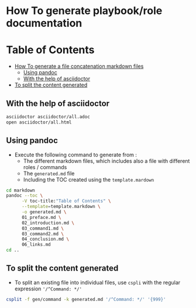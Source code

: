 # How To generate playbook/role documentation

Table of Contents
=================

  * [How To generate a file concatenation markdown files](#how-to-generate-a-file-concatenation-markdown-files)
     * [Using pandoc](#using-pandoc)
     * [With the help of asciidoctor](#with-the-help-of-asciidoctor)
  * [To split the content generated](#to-split-the-content-generated)

## With the help of asciidoctor
```bash
asciidoctor asciidoctor/all.adoc
open asciidoctor/all.html
```

## Using pandoc

- Execute the following command to generate from :
  - The different markdown files, which includes also a file with different roles / commands
  - The `generated.md` file
  - Including the TOC created using the `template.mardown`

```bash
cd markdown
pandoc --toc \
      -V toc-title:"Table of Contents" \
      --template=template.markdown \
      -o generated.md \
      01_preface.md \
      02_introduction.md \
      03_command1.md \
      03_command2.md \
      04_conclusion.md \
      06_links.md
cd ..
```

## To split the content generated

- To split an existing file into individual files, use `cspli` with the regular expression `'/^Command: */'`
```bash
csplit -f gen/command -k generated.md '/^Command: */' '{999}'
```